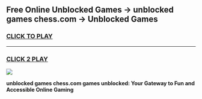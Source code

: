 
## Free Online Unblocked Games → unblocked games chess.com → Unblocked Games
<h3>
<a href="https://premium.freeplayer.one?title=unblocked_games_chess.com&ref=21F">CLICK TO PLAY</a></h3>
<hr>

<h3>
<a href="https://premium.freeplayer.one?title=unblocked_games_chess.com&ref=21F">CLICK 2 PLAY</a>
  
</h3>

<a href="https://premium.freeplayer.one?title=unblocked_games_chess.com&ref=21F/"><img src="https://clearcache.store/games.png"></a>


**unblocked games chess.com games unblocked: Your Gateway to Fun and Accessible Online Gaming**
